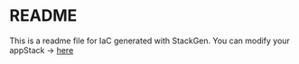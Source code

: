 # README
This is a readme file for IaC generated with StackGen.
You can modify your appStack -> [here](http://main.dev.stackgen.com/appstacks/7ae1bee9-37fc-49c2-857a-466df7623287)
